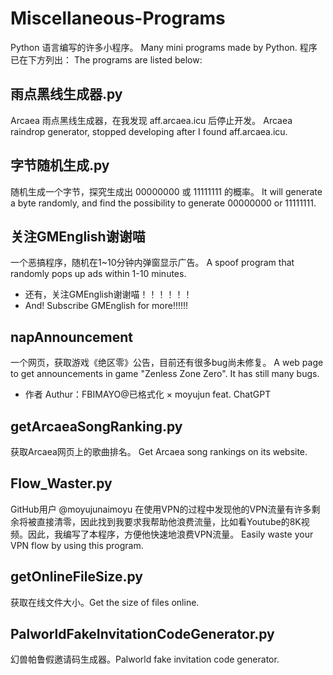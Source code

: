 # Miscellaneous-Programs
Python 语言编写的许多小程序。
Many mini programs made by Python.
程序已在下方列出：
The programs are listed below:
## 雨点黑线生成器.py
Arcaea 雨点黑线生成器，在我发现 aff.arcaea.icu 后停止开发。
Arcaea raindrop generator, stopped developing after I found aff.arcaea.icu.
## 字节随机生成.py
随机生成一个字节，探究生成出 00000000 或 11111111 的概率。
It will generate a byte randomly, and find the possibility to generate 00000000 or 11111111.
## 关注GMEnglish谢谢喵
一个恶搞程序，随机在1~10分钟内弹窗显示广告。
A spoof program that randomly pops up ads within 1-10 minutes.
- 还有，关注GMEnglish谢谢喵！！！！！！
- And! Subscribe GMEnglish for more!!!!!!
## napAnnouncement
一个网页，获取游戏《绝区零》公告，目前还有很多bug尚未修复。
A web page to get announcements in game "Zenless Zone Zero". It has still many bugs.
- 作者 Authur：FBIMAYO@已格式化 × moyujun feat. ChatGPT
## getArcaeaSongRanking.py
获取Arcaea网页上的歌曲排名。
Get Arcaea song rankings on its website.
## Flow_Waster.py
GitHub用户 @moyujunaimoyu 在使用VPN的过程中发现他的VPN流量有许多剩余将被直接清零，因此找到我要求我帮助他浪费流量，比如看Youtube的8K视频。因此，我编写了本程序，方便他快速地浪费VPN流量。
Easily waste your VPN flow by using this program.
## getOnlineFileSize.py
获取在线文件大小。Get the size of files online.
## PalworldFakeInvitationCodeGenerator.py
幻兽帕鲁假邀请码生成器。Palworld fake invitation code generator.
